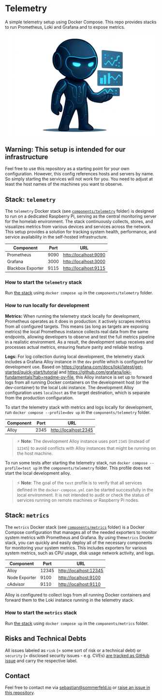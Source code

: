 # Telemetry

A simple telemetry setup using Docker Compose. This repo provides stacks to run Prometheus, Loki and Grafana and to expose metrics.

![Project Logo](https://raw.githubusercontent.com/sommerfeld-io/telemetry/refs/heads/main/.assets/logo.png)

## Warning: This setup is intended for our infrastructure

Feel free to use this repository as a starting point for your own configuration. However, this config references hosts and servers by name. So simply starting the services will not work for you. You need to adjust at least the host names of the machines you want to observe.

## Stack: `telemetry`

The `telemetry` Docker stack (see [`components/telemetry`](components/metrics) folder) is designed to run on a dedicated Raspberry Pi, serving as the central monitoring server for the homelab environment. The stack continuously collects, stores, and visualizes metrics from various devices and services across the network. This setup provides a solution for tracking system health, performance, and service availability in the self-hosted infrastructure.

| Component         | Port | URL                     |
| ----------------- | ---- | ----------------------- |
| Prometheus        | 9090 | <http://localhost:9090> |
| Grafana           | 3000 | <http://localhost:3000> |
| Blackbox Exporter | 9115 | <http://localhost:9115> |

### How to start the `telemetry` stack

Run [the stack](components/telemetry/docker-compose.yml) using `docker compose up` in the `components/telemetry` folder.

### How to run locally for development

**Metrics:** When running the telemetry stack locally for development, Prometheus operates as it does in production: it actively scrapes metrics from all configured targets. This means (as long as targets are exposing metrics) the local Prometheus instance collects real data from the same endpoints, allowing developers to observe and test the full metrics pipeline in a realistic environment. As a result, the development setup receives and processes actual metrics, ensuring feature parity and reliable testing.

**Logs:** For log collection during local development, the telemetry stack includes a Grafana Alloy instance in the `dev` profile which is configured for development use. Based on <https://grafana.com/docs/loki/latest/get-started/quick-start/tutorial> and <https://github.com/grafana/loki-fundamentals?tab=readme-ov-file>, this Alloy instance is set up to forward logs from all running Docker containers on the development host (or the dev-container) to the local Loki instance. The development Alloy configuration uses `localhost` as the target destination, which is separate from the production configuration.

To start the telemetry stack with metrics and logs locally for development, run `docker compose --profile=dev up` in the `components/telemetry` folder.

| Component         | Port | URL                     |
| ----------------- | ---- | ----------------------- |
| Alloy             | 2345 | <http://localhost:2345> |

> :zap: **Note**: The development Alloy instance uses port `2345` (instead of `12345`) to avoid conflicts with Alloy instances that might be running on the host machine.

To run some tests after starting the telemetry stack, run `docker compose --profile=test up` in the `components/telemetry` folder. This profile does not start the local development alloy.

> :zap: **Note**: The goal of the `test` profile is to verify that all services defined in the `docker-compose.yml` can be started successfully in the local environment. It is not intended to audit or check the status of services running on remote machines or Raspberry Pi nodes.

## Stack: `metrics`

The `metrics` Docker stack (see [`components/metrics`](components/metrics) folder) is a Docker Compose configuration that manages all of the needed exporters to monitor system metrics with Prometheus and Grafana. By using the`metrics` Docker stack, you can quickly and easily deploy all of the necessary components for monitoring your system metrics. This includes exporters for various system metrics, such as CPU usage, disk usage network activity, and logs.

| Component     | Port  | URL                      |
| ------------- | ----- | ------------------------ |
| Alloy         | 12345 | <http://localhost:12345> |
| Node Exporter | 9100  | <http://localhost:9100>  |
| cAdvisor      | 9110  | <http://localhost:9110>  |

Alloy is configured to collect logs from all running Docker containers and forward them to the Loki instance running in the telemetry stack.

### How to start the `metrics` stack

Run [the stack](components/metrics/docker-compose.yml) using `docker compose up` in the `components/metrics` folder.

## Risks and Technical Debts

All issues labeled as `risk` (= some sort of risk or a technical debt) or `security` (= disclosed security issues - e.g. CVEs) [are tracked as GitHub issue](https://github.com/sommerfeld-io/telemetry/issues?q=is%3Aissue+label%3Asecurity%2Crisk+is%3Aopen) and carry the respective label.

## Contact

Feel free to contact me via <sebastian@sommerfeld.io> or [raise an issue in this repository](https://github.com/sommerfeld-io/telemetry/issues).
